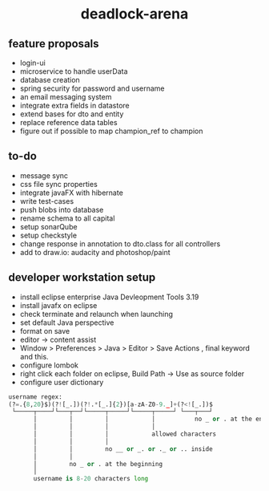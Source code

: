 
<h1 align="center">
    deadlock-arena
</h1>

## feature proposals
- login-ui
- microservice to handle userData
- database creation
- spring security for password and username
- an email messaging system
- integrate extra fields in datastore
- extend bases for dto and entity
- replace reference data tables
- figure out if possible to map champion_ref to champion
   
## to-do
- message sync
- css file sync properties
- integrate javaFX with hibernate
- write test-cases
- push blobs into database
- rename schema to all capital
- setup sonarQube
- setup checkstyle
- change response in annotation to dto.class for all controllers
- add to draw.io: audacity and photoshop/paint
    
## developer workstation setup
- install eclipse enterprise Java Devleopment Tools 3.19
- install javafx on eclipse
- check terminate and relaunch when launching
- set default Java perspective
- format on save
- editor -> content assist
- Window > Preferences > Java > Editor > Save Actions , final keyword and this.
- configure lombok
- right click each folder on eclipse, Build Path -> Use as source folder
- configure user dictionary

```python
username regex:
(?=.{8,20}$)(?![_.])(?!.*[_.]{2})[a-zA-Z0-9._]+(?<![_.])$
 └─────┬────┘└───┬──┘└─────┬─────┘└─────┬─────┘ └───┬───┘
       │         │         │            │           no _ or . at the end
       │         │         │            │
       │         │         │            allowed characters
       │         │         │
       │         │         no __ or _. or ._ or .. inside
       │         │
       │         no _ or . at the beginning
       │
       username is 8-20 characters long
```
